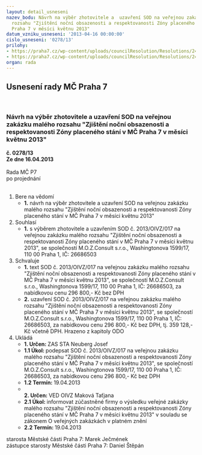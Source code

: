 ```yaml
---
layout: detail_usneseni
nazev_bodu: Návrh na výběr zhotovitele a  uzavření SOD na veřejnou zakázku malého
  rozsahu "Zjištění noční obsazenosti a respektovanosti Zóny placeného stání v MČ
  Praha 7 v měsíci květnu 2013"
datum_vzniku_usneseni: '2013-04-16 00:00:00'
cislo_usneseni: '0278/13'
prilohy:
- https://praha7.cz/wp-content/uploads/councilResolution/Resolutions/24103/21-13-sod-_op.doc
- https://praha7.cz/wp-content/uploads/councilResolution/Resolutions/24103/21-13-v%c3%bdzva.doc
organ: rada
---
```

<div id="ucUsn_pList" class="usn">
	<span><h2>Usnesení rady MČ Praha 7 </h2>
<br></span><div class="standBody">
<span><h3>Návrh na výběr zhotovitele a  uzavření SOD na veřejnou zakázku malého rozsahu "Zjištění noční obsazenosti a respektovanosti Zóny placeného stání v MČ Praha 7 v měsíci květnu 2013"</h3></span><div class="center">
		<strong>č. 0278/13</strong><br>
	</div>
<div class="center">
		<strong>Ze dne 16.04.2013</strong><br><br>
	</div>Rada MČ P7<br> po projednání<br><br><ol>
<li>Bere na vědomí<ul><li>
<strong>1.</strong> návrh na výběr zhotovitele a uzavření SOD na veřejnou zakázku malého rozsahu "Zjištění noční obsazenosti a respektovanosti Zóny placeného stání v MČ Praha 7 v měsíci květnu 2013"</li></ul>
</li>
<li>Souhlasí<ul><li>
<strong>1.</strong> s výběrem zhotovitele a  uzavřením SOD č. 2013/OIVZ/017 na veřejnou zakázku malého rozsahu "Zjištění noční obsazenosti a respektovanosti Zóny placeného stání v MČ Praha 7 v měsíci květnu 2013", se společností M.O.Z.Consult s.r.o., Washingtonova 1599/17, 110 00 Praha 1, IČ: 26686503 </li></ul>
</li>
<li>Schvaluje<ul>
<li>
<strong>1.</strong> text SOD č. 2013/OIVZ/017 na veřejnou zakázku malého rozsahu "Zjištění noční obsazenosti a respektovanosti Zóny placeného stání v MČ Praha 7 v měsíci květnu 2013", se společností M.O.Z.Consult s.r.o., Washingtonova 1599/17, 110 00 Praha 1, IČ: 26686503, za nabídkovou cenu 296 800,- Kč bez DPH </li>
<li>
<strong>2.</strong> uzavření SOD č. 2013/OIVZ/017 na veřejnou zakázku malého rozsahu "Zjištění noční obsazenosti a respektovanosti Zóny placeného stání v MČ Praha 7 v měsíci květnu 2013", se společností M.O.Z.Consult s.r.o., Washingtonova 1599/17, 110 00 Praha 1, IČ: 26686503, za nabídkovou cenu 296 800,- Kč bez DPH, tj. 359 128,- Kč včetně DPH. Hrazeno z kapitoly ODO </li>
</ul>
</li>
<li>Ukládá<ul>
<li>
<strong>1. Určen: </strong>ZAS STA Neuberg Josef</li>
<li>
<strong>1.1 Úkol: </strong>podepsat  SOD č. 2013/OIVZ/017 na veřejnou zakázku malého rozsahu "Zjištění noční obsazenosti a respektovanosti Zóny placeného stání v MČ Praha 7 v měsíci květnu 2013", se společností M.O.Z.Consult s.r.o., Washingtonova 1599/17, 110 00 Praha 1, IČ: 26686503, za nabídkovou cenu 296 800,- Kč bez DPH</li>
<li>
<strong>1.2 Termín: </strong>19.04.2013</li>
<li>
<strong><br>2. Určen: </strong>VED OIVZ Maková Taťjana</li>
<li>
<strong>2.1 Úkol: </strong>informovat zúčastněné firmy o výsledku veřejné zakázky malého rozsahu "Zjištění noční obsazenosti a respektovanosti Zóny placeného stání v MČ Praha 7 v měsíci květnu 2013" v souladu se zákonem O veřejných zakázkách v platném znění</li>
<li>
<strong>2.2 Termín: </strong>19.04.2013</li>
</ul>
</li>
</ol>starosta Městské části Praha 7: Marek Ječmének<br>zástupce starosty Městské části Praha 7: Daniel Štěpán 
</div>
</div>